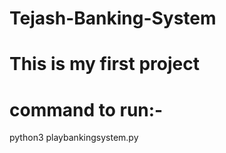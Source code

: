 # Tejash-Banking-System
# This is my first project

# command to run:-
python3 playbankingsystem.py
